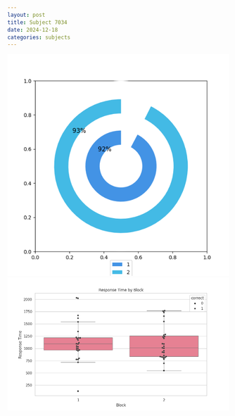 ```yaml
---
layout: post
title: Subject 7034
date: 2024-12-18
categories: subjects
---
```


![](data/7034/run-1/7034__acc_test.png)
![](data/7034/run-1/7034_rt.png)

